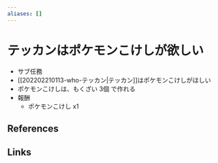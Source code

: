 ```yaml
---
aliases: []
---
```

# テッカンはポケモンこけしが欲しい

- サブ任務
- [[202202210113-who-テッカン|テッカン]]はポケモンこけしがほしい
- ポケモンこけしは、もくざい 3個 で作れる
- 報酬
	- ポケモンこけし x1

## References



## Links


